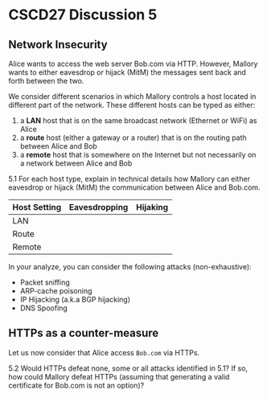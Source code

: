 # CSCD27 Discussion 5

## Network Insecurity

Alice wants to access the web server Bob.com via HTTP. However, Mallory wants to either eavesdrop or hijack (MitM) the messages sent back and forth between the two.

We consider different scenarios in which Mallory controls a host located in different part of the network. These different hosts can be typed as either:

1. a **LAN** host that is on the same broadcast network (Ethernet or WiFi) as Alice
2. a **route** host (either a gateway or a router) that is on the routing path between Alice and Bob
3. a **remote** host that is somewhere on the Internet but not necessarily on a network between Alice and Bob

5.1 For each host type, explain in technical details how Mallory can either eavesdrop or hijack (MitM) the communication between Alice and Bob.com.

| Host Setting           | Eavesdropping            | Hijaking               |
| -----------------------|:-----------------------:|:-----------------------:|
| LAN                    |                         |                         |
| Route                  |                         |                         |
| Remote                 |                         |                         |


 In your analyze, you can consider the following attacks (non-exhaustive):

- Packet sniffing
- ARP-cache poisoning
- IP Hijacking (a.k.a BGP hijacking)
- DNS Spoofing

## HTTPs as a counter-measure

Let us now consider that Alice access `Bob.com` via HTTPs.

5.2 Would HTTPs defeat none, some or all attacks identified in 5.1? If so, how could Mallory defeat HTTPs (assuming that generating a valid certificate for Bob.com is not an option)?